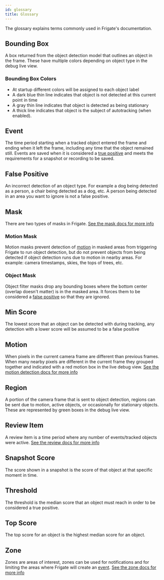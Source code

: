 ```yaml
---
id: glossary
title: Glossary
---
```


The glossary explains terms commonly used in Frigate's documentation.

## Bounding Box

A box returned from the object detection model that outlines an object in the frame. These have multiple colors depending on object type in the debug live view.

### Bounding Box Colors

- At startup different colors will be assigned to each object label
- A dark blue thin line indicates that object is not detected at this current point in time
- A gray thin line indicates that object is detected as being stationary
- A thick line indicates that object is the subject of autotracking (when enabled).

## Event

The time period starting when a tracked object entered the frame and ending when it left the frame, including any time that the object remained still. Events are saved when it is considered a [true positive](#threshold) and meets the requirements for a snapshot or recording to be saved.

## False Positive

An incorrect detection of an object type. For example a dog being detected as a person, a chair being detected as a dog, etc. A person being detected in an area you want to ignore is not a false positive.

## Mask

There are two types of masks in Frigate. [See the mask docs for more info](/configuration/masks)

### Motion Mask

Motion masks prevent detection of [motion](#motion) in masked areas from triggering Frigate to run object detection, but do not prevent objects from being detected if object detection runs due to motion in nearby areas. For example: camera timestamps, skies, the tops of trees, etc.

### Object Mask

Object filter masks drop any bounding boxes where the bottom center (overlap doesn't matter) is in the masked area. It forces them to be considered a [false positive](#false-positive) so that they are ignored.

## Min Score

The lowest score that an object can be detected with during tracking, any detection with a lower score will be assumed to be a false positive

## Motion

When pixels in the current camera frame are different than previous frames. When many nearby pixels are different in the current frame they grouped together and indicated with a red motion box in the live debug view. [See the motion detection docs for more info](/configuration/motion_detection)

## Region

A portion of the camera frame that is sent to object detection, regions can be sent due to motion, active objects, or occasionally for stationary objects. These are represented by green boxes in the debug live view.

## Review Item

A review item is a time period where any number of events/tracked objects were active. [See the review docs for more info](/configuration/review)

## Snapshot Score

The score shown in a snapshot is the score of that object at that specific moment in time.

## Threshold

The threshold is the median score that an object must reach in order to be considered a true positive.

## Top Score

The top score for an object is the highest median score for an object.

## Zone

Zones are areas of interest, zones can be used for notifications and for limiting the areas where Frigate will create an [event](#event). [See the zone docs for more info](/configuration/zones)
